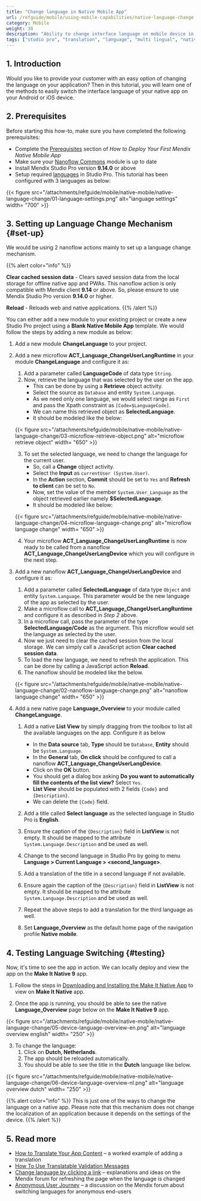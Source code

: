 ```yaml
---
title: "Change language in Native Mobile App"
url: /refguide/mobile/using-mobile-capabilities/native-language-change
category: Mobile
weight: 30
description: "Ability to change interface language on mobile device in an app built using Mendix."
tags: ["studio pro", "translation", "language", "multi lingual", "native", "translatable text", "mobile"]
---
```



## 1. Introduction

Would you like to provide your customer with an easy option of changing the language on your application? Then in this tutorial, you will learn one of the methods to easily switch the interface language of your native app on your Android or iOS device.

## 2. Prerequisites

Before starting this how-to, make sure you have completed the following prerequisites:

* Complete the [Prerequisites](/howto/mobile/deploying-native-app/#prerequisites) section of *How to Deploy Your First Mendix Native Mobile App*
* Make sure your [Nanoflow Commons](/appstore/modules/nanoflow-commons/) module is up to date
* Install Mendix Studio Pro version **9.14.0** or above
* Setup required [languages](/refguide/language-settings/) in Studio Pro. This tutorial has been configured with 3 languages as below:

{{< figure src="/attachments/refguide/mobile/native-mobile/native-language-change/01-language-settings.png" alt="language settings"  width= "700" >}}

## 3. Setting up Language Change Mechanism {#set-up}

We would be using 2 nanoflow actions mainly to set up a language change mechanism. 

{{% alert color="info" %}}

**Clear cached session data** - Clears saved session data from the local storage for offline native app and PWAs. This nanoflow action is only compatible with Mendix client **9.14** or above. So, please ensure to use Mendix Studio Pro version **9.14.0** or higher.

**Reload** - Reloads web and native applications.
{{% /alert %}}

You can either add a new module to your existing project or create a new Studio Pro project using a **Blank Native Mobile App** template. We would follow the steps by adding a new module as below:


1.  Add a new module **ChangeLanguage** to your project.

2.  Add a new microflow **ACT_Language_ChangeUserLangRuntime** in your module **ChangeLanguage** and configure it as:
	1. Add a parameter called **LanguageCode** of data type `String`.
	2. Now, retrieve the language that was selected by the user on the app.
		- This can be done by using a **Retrieve** object activity.
		- Select the source as `Database` and entity `System.Language`.
		- As we need only one language, we would select range as `First` and pass the Xpath constraint as `[Code=$LanguageCode]`.
		- We can name this retrieved object as **SelectedLanguage**.
		- It should be modeled like the below:

	{{< figure src="/attachments/refguide/mobile/native-mobile/native-language-change/03-microflow-retrieve-object.png"  alt="microflow retrieve object" width= "650" >}}

	3. To set the selected language, we need to change the language for the current user. 
		- So, call a **Change** object activity.
		- Select the **Input** as `currentUser (System.User)`. 
		- In the **Action** section, **Commit** should be set to `Yes` and **Refresh to client** can be set to `No`. 
		- Now, set the value of the member `System.User_Language` as the object retrieved earlier namely **$SelectedLanguage**.
		- It should be modeled like below:
	
	{{< figure src="/attachments/refguide/mobile/native-mobile/native-language-change/04-microflow-language-change.png"  alt="microflow language change"  width= "650" >}}

	4. Your microflow **ACT_Language_ChangeUserLangRuntime** is now ready to be called from a nanoflow **ACT_Language_ChangeUserLangDevice** which you will configure in the next step.

3.  Add a new nanoflow **ACT_Language_ChangeUserLangDevice** and configure it as:
	1. Add a parameter called **SelectedLanguage** of data type `Object` and entity `System.Language`. This parameter would be the new language of the app as selected by the user.
	1. Make a microflow call to **ACT_Language_ChangeUserLangRuntime** and configure it as described in *Step 2* above.
	1. In a microflow call, pass the parameter of the type **SelectedLanguage/Code** as the argument. This microflow would set the language as selected by the user.
	1. Now we just need to clear the cached session from the local storage. We can simply call a JavaScript action **Clear cached session data**.
	1. To load the new language, we need to refresh the application. This can be done by calling a JavaScript action **Reload**.
	1. The nanoflow should be modeled like the below.


	{{< figure src="/attachments/refguide/mobile/native-mobile/native-language-change/02-nanoflow-language-change.png"  alt="nanoflow language change" width= "650" >}}


4.  Add a new native page **Language_Overview** to your module called **ChangeLanguage**.

	1.  Add a native **List View** by simply dragging from the toolbox to list all the available languages on the app. Configure it as below
		-  In the **Data source** tab, **Type** should be `Database`, **Entity** should be `System.Language`.
		-  In the **General** tab, **On click** should be configured to call a nanoflow **ACT_Language_ChangeUserLangDevice**.
		-  Click on the **OK** button.
		-  You should get a dialog box asking **Do you want to automatically fill the contents of the list view?** Select `Yes`.
		-  **List View** should be populated with 2 fields `{Code}` and `{Description}`.
		- We can delete the `{Code}` field.

	1. Add a title called **Select language** as the selected language in Studio Pro is **English**.
	1. Ensure the caption of the `{Description}` field in **ListView** is not empty. It should be mapped to the attribute `System.Language.Description` and be used as well.
	1. Change to the second language in Studio Pro by going to menu **Language > Current Language > <second_language>**.
	1. Add a translation of the title in a second language if not available.
	1. Ensure again the caption of the `{Description}` field in **ListView** is not empty. It should be mapped to the attribute `System.Language.Description` and be used as well.
	1. Repeat the above steps to add a translation for the third language as well.
	1. Set **Language_Overview** as the default home page of the navigation profile **Native mobile**.


## 4. Testing Language Switching {#testing}

Now, it's time to see the app in action. We can locally deploy and view the app on the **Make It Native 9** app. 

1. Follow the steps in [Downloading and Installing the Make It Native App](https://docs.mendix.com/refguide/mobile/getting-started-with-mobile/#32-downloading-and-installing-the-make-it-native-app) to view on **Make It Native** app. 

2. Once the app is running, you should be able to see the native **Language_Overview** page below on the **Make It Native 9** app.


{{< figure src="/attachments/refguide/mobile/native-mobile/native-language-change/05-device-language-overview-en.png"  alt="language overview english" width= "250" >}}

3. To change the language:
	1. Click on **Dutch, Netherlands**.
	1. The app should be reloaded automatically.
	1. You should be able to see the title in the **Dutch** language like below.

{{< figure src="/attachments/refguide/mobile/native-mobile/native-language-change/06-device-language-overview-nl.png"  alt="language overview dutch" width= "250" >}}


{{% alert color="info" %}}
This is just one of the ways to change the language on a native app. Please note that this mechanism does not change the localization of an application because it depends on the settings of the device.
{{% /alert %}}


## 5. Read more

* [How to Translate Your App Content](/howto/collaboration-requirements-management/translate-your-app-content/) – a worked example of adding a translation 
* [How To Use Translatable Validation Messages](/howto/logic-business-rules/translatable-validation-messages/)
* [Change language by clicking a link](https://forum.mendixcloud.com/link/questions/91821) – explanations and ideas on the Mendix forum for refreshing the page when the language is changed
* [Anonymous User Journey](https://forum.mendixcloud.com/link/questions/91676) – a discussion on the Mendix forum about switching languages for anonymous end-users
